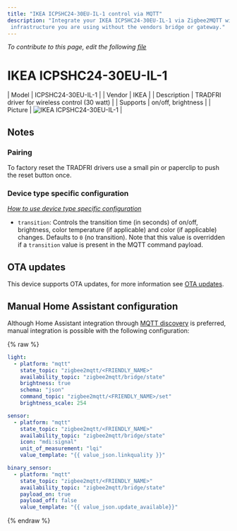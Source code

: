 ```yaml
---
title: "IKEA ICPSHC24-30EU-IL-1 control via MQTT"
description: "Integrate your IKEA ICPSHC24-30EU-IL-1 via Zigbee2MQTT with whatever smart home
 infrastructure you are using without the vendors bridge or gateway."
---
```


*To contribute to this page, edit the following
[file](https://github.com/Koenkk/zigbee2mqtt.io/blob/master/docs/devices/ICPSHC24-30EU-IL-1.md)*

# IKEA ICPSHC24-30EU-IL-1

| Model | ICPSHC24-30EU-IL-1  |
| Vendor  | IKEA  |
| Description | TRADFRI driver for wireless control (30 watt) |
| Supports | on/off, brightness |
| Picture | ![IKEA ICPSHC24-30EU-IL-1](../images/devices/ICPSHC24-30EU-IL-1.jpg) |

## Notes


### Pairing
To factory reset the TRADFRI drivers use a
small pin or paperclip to push the reset button once.

### Device type specific configuration
*[How to use device type specific configuration](../information/configuration.md)*

* `transition`: Controls the transition time (in seconds) of on/off, brightness,
color temperature (if applicable) and color (if applicable) changes. Defaults to `0` (no transition).
Note that this value is overridden if a `transition` value is present in the MQTT command payload.


## OTA updates
This device supports OTA updates, for more information see [OTA updates](../information/ota_updates.md).

## Manual Home Assistant configuration
Although Home Assistant integration through [MQTT discovery](../integration/home_assistant) is preferred,
manual integration is possible with the following configuration:


{% raw %}
```yaml
light:
  - platform: "mqtt"
    state_topic: "zigbee2mqtt/<FRIENDLY_NAME>"
    availability_topic: "zigbee2mqtt/bridge/state"
    brightness: true
    schema: "json"
    command_topic: "zigbee2mqtt/<FRIENDLY_NAME>/set"
    brightness_scale: 254

sensor:
  - platform: "mqtt"
    state_topic: "zigbee2mqtt/<FRIENDLY_NAME>"
    availability_topic: "zigbee2mqtt/bridge/state"
    icon: "mdi:signal"
    unit_of_measurement: "lqi"
    value_template: "{{ value_json.linkquality }}"

binary_sensor:
  - platform: "mqtt"
    state_topic: "zigbee2mqtt/<FRIENDLY_NAME>"
    availability_topic: "zigbee2mqtt/bridge/state"
    payload_on: true
    payload_off: false
    value_template: "{{ value_json.update_available}}"
```
{% endraw %}


